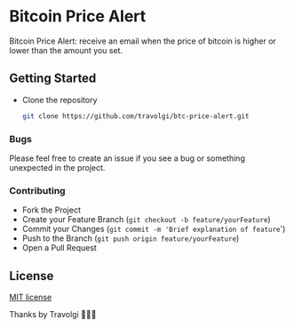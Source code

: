 # Bitcoin Price Alert
Bitcoin Price Alert: receive an email when the price of bitcoin is higher or lower than the amount you set.

## Getting Started

- Clone the repository
  ```sh
  git clone https://github.com/travolgi/btc-price-alert.git
  ```

### Bugs

Please feel free to create an issue if you see a bug or something unexpected in the project.

### Contributing

- Fork the Project
- Create your Feature Branch (`git checkout -b feature/yourFeature`)
- Commit your Changes (`git commit -m 'Brief explanation of feature`')
- Push to the Branch (`git push origin feature/yourFeature`)
- Open a Pull Request

## License 
[MIT license](https://github.com/travolgi/btc-price-alert/blob/master/LICENSE)


Thanks by Travolgi 🚀🚀🚀
